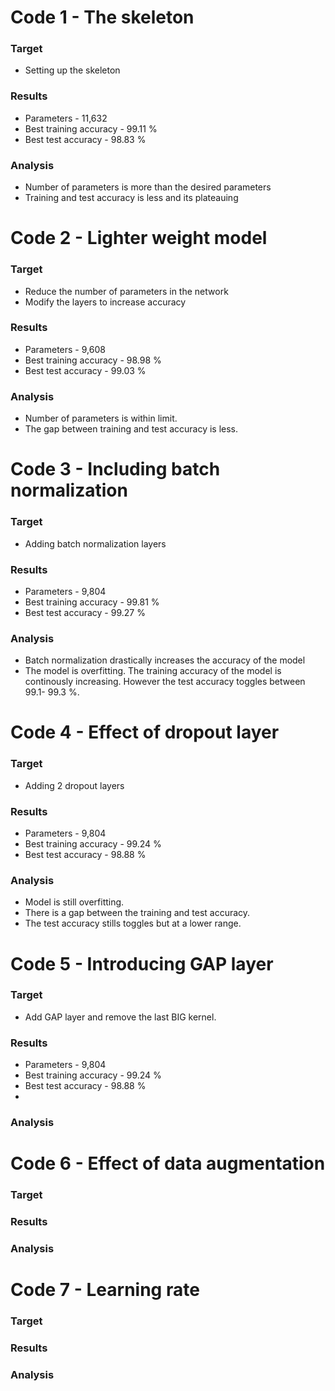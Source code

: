 # Code 1 - The skeleton
### **Target** 
- Setting up the skeleton 
### **Results** 
- Parameters - 11,632
- Best training accuracy - 99.11 \%
- Best test accuracy - 98.83 \% <br/>
### **Analysis**
- Number of parameters is more than the desired parameters
- Training and test accuracy is less and its plateauing <br/>

# Code 2 - Lighter weight model
### **Target**
- Reduce the number of parameters in the network
- Modify the layers to increase accuracy
### **Results**
- Parameters - 9,608
- Best training accuracy - 98.98 \%
- Best test accuracy - 99.03 \% <br/>
### **Analysis**
- Number of parameters is within limit.
- The gap between training and test accuracy is less.<br/>

# Code 3 - Including batch normalization
### **Target**
- Adding batch normalization layers
### **Results**
- Parameters - 9,804
- Best training accuracy - 99.81 \%
- Best test accuracy - 99.27 \% <br/>
### **Analysis**
- Batch normalization drastically increases the accuracy of the model
- The model is overfitting. The training accuracy of the model is continously increasing. However the test accuracy toggles between 99.1- 99.3 \%.

# Code 4 -  Effect of dropout layer
### **Target**
- Adding 2 dropout layers
### **Results**
- Parameters - 9,804
- Best training accuracy - 99.24 \%
- Best test accuracy - 98.88 \% <br/>
### **Analysis**
- Model is still overfitting. 
- There is a gap between the training and test accuracy.
- The test accuracy stills toggles but at a lower range.

# Code 5 -  Introducing GAP layer
### **Target**
- Add GAP layer and remove the last BIG kernel.
### **Results**
- Parameters - 9,804
- Best training accuracy - 99.24 \%
- Best test accuracy - 98.88 \% <br/>
- 
### **Analysis**



# Code 6 -  Effect of data augmentation
### **Target**

### **Results**

### **Analysis**

# Code 7 -  Learning rate
### **Target**

### **Results**

### **Analysis**


